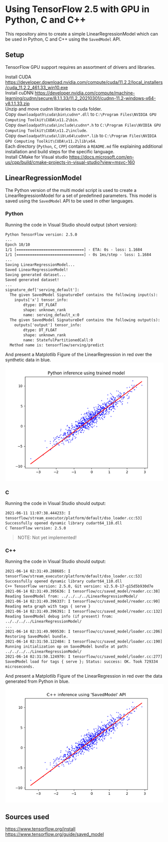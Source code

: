 # Using TensorFlow 2.5 with GPU in Python, C and C++
This repository aims to create a simple LinearRegressionModel which can be used in Python, C and C++ using the `SavedModel` API.

## Setup
TensorFlow GPU support requires an assortment of drivers and libraries.

Install CUDA https://developer.download.nvidia.com/compute/cuda/11.2.2/local_installers/cuda_11.2.2_461.33_win10.exe <br>
Install cuDNN https://developer.nvidia.com/compute/machine-learning/cudnn/secure/8.1.1.33/11.2_20210301/cudnn-11.2-windows-x64-v8.1.1.33.zip <br>
Unzip and move cudnn libraries to cuda folder. <br>
Copy `downloadpath\cuda\bin\cudnn*.dll` to `C:\Program Files\NVIDIA GPU Computing Toolkit\CUDA\v11.2\bin`. <br>
Copy `downloadpath\cuda\include\cudnn*.h` to `C:\Program Files\NVIDIA GPU Computing Toolkit\CUDA\v11.2\include`. <br>
Copy `downloadpath\cuda\lib\x64\cudnn*.lib` to `C:\Program Files\NVIDIA GPU Computing Toolkit\CUDA\v11.2\lib\x64`. <br>
Each directory (`Python`, `C`, `CPP`) contains a `README.md` file explaining additional installation and build steps for the specific language. <br>
Install CMake for Visual studio https://docs.microsoft.com/en-us/cpp/build/cmake-projects-in-visual-studio?view=msvc-160 <br>

## LinearRegressionModel 
The Python version of the multi model script is used to create a LinearRegressionModel for a set of predefined parameters.
This model is saved using the `SavedModel` API to be used in other languages.

### Python
Running the code in Visual Studio should output (short version):
```
Python TensorFlow version: 2.5.0
...
Epoch 10/10
1/1 [==============================] - ETA: 0s - loss: 1.1684
1/1 [==============================] - 0s 1ms/step - loss: 1.1684
...
Saving LinearRegressionModel...
Saved LinearRegressionModel!
Saving generated dataset...
Saved generated dataset!
...
signature_def['serving_default']:
  The given SavedModel SignatureDef contains the following input(s):
    inputs['x'] tensor_info:
        dtype: DT_FLOAT
        shape: unknown_rank
        name: serving_default_x:0
  The given SavedModel SignatureDef contains the following output(s):
    outputs['output'] tensor_info:
        dtype: DT_FLOAT
        shape: unknown_rank
        name: StatefulPartitionedCall:0
  Method name is: tensorflow/serving/predict
```
And present a Matplotlib Figure of the LinearRegression in red over the synthetic data in blue.
![Linear Regression Model Figure](python/LinearRegressionModel_Figure.png)

### C
Running the code in Visual Studio should output:
```
2021-06-11 11:07:38.444233: I tensorflow/stream_executor/platform/default/dso_loader.cc:53] Successfully opened dynamic library cudart64_110.dll
C TensorFlow version: 2.5.0 
```
> NOTE: Not yet implemented!

### C++
Running the code in Visual Studio should output:
```
2021-06-14 02:31:49.288685: I tensorflow/stream_executor/platform/default/dso_loader.cc:53] Successfully opened dynamic library cudart64_110.dll
C++ TensorFlow version: 2.5.0, Git version: v2.5.0-17-g15d5b930d7e
2021-06-14 02:31:49.395636: I tensorflow/cc/saved_model/reader.cc:38] Reading SavedModel from: ../../../../LinearRegressionModel/
2021-06-14 02:31:49.396337: I tensorflow/cc/saved_model/reader.cc:90] Reading meta graph with tags { serve }
2021-06-14 02:31:49.396391: I tensorflow/cc/saved_model/reader.cc:132] Reading SavedModel debug info (if present) from: ../../../../LinearRegressionModel/
...
2021-06-14 02:31:49.909530: I tensorflow/cc/saved_model/loader.cc:206] Restoring SavedModel bundle.
2021-06-14 02:31:50.122484: I tensorflow/cc/saved_model/loader.cc:190] Running initialization op on SavedModel bundle at path: ../../../../LinearRegressionModel/
2021-06-14 02:31:50.124970: I tensorflow/cc/saved_model/loader.cc:277] SavedModel load for tags { serve }; Status: success: OK. Took 729334 microseconds. 
```
And present a Matplotlib Figure of the LinearRegression in red over the data generated from Python in blue.
![Linear Regression Model Figure](CPP/LinearRegressionModel_Figure.png)

## Sources used
https://www.tensorflow.org/install <br>
https://www.tensorflow.org/guide/saved_model <br>
